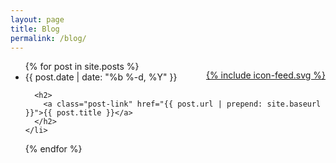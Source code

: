 ```yaml
---
layout: page
title: Blog
permalink: /blog/
---
```


<p style="float:right;">
  <a href="/feed.xml"><span class="icon icon--feed">{% include icon-feed.svg %}</span></a>
</p>

<ul class="post-list">
  {% for post in site.posts %}
    <li>
      <span class="post-meta">{{ post.date | date: "%b %-d, %Y" }}</span>

      <h2>
        <a class="post-link" href="{{ post.url | prepend: site.baseurl }}">{{ post.title }}</a>
      </h2>
    </li>
  {% endfor %}
</ul>

